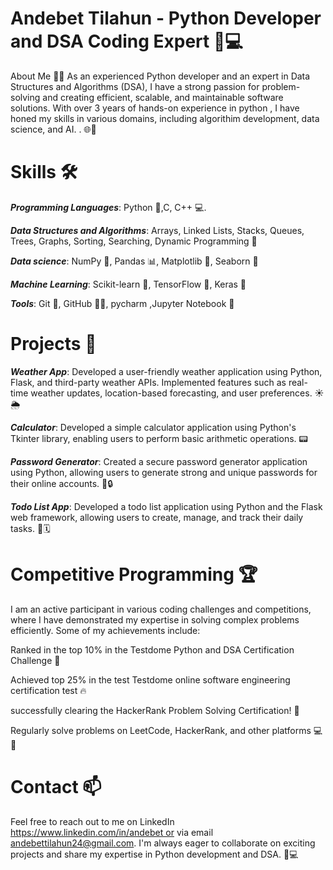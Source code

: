 # Andebet Tilahun - Python Developer and DSA Coding Expert 🐍💻


About Me 🙋‍♂️
As an experienced Python developer and an expert in Data Structures and Algorithms (DSA), I have a strong passion for problem-solving and creating efficient, scalable, and maintainable software solutions. With over 3 years of hands-on experience in python , I have honed my skills in various domains, including algorithim development, data science, and AI.
. 🌐🧠

# Skills 🛠️

***Programming Languages***: Python 🐍,C, C++ 💻.

***Data Structures and Algorithms***: Arrays, Linked Lists, Stacks, Queues, Trees, Graphs, Sorting, Searching, Dynamic Programming 🧠

***Data science***: NumPy 🔢, Pandas 📊, Matplotlib 🎨, Seaborn 🌈

***Machine Learning***: Scikit-learn 🤖, TensorFlow 🧠, Keras 🧠

***Tools***: Git 🐙, GitHub 🐱‍💻, pycharm ,Jupyter Notebook 📓

# Projects 🚀

***Weather App***: Developed a user-friendly weather application using Python, Flask, and third-party weather APIs. Implemented features such as real-time weather updates, location-based forecasting, and user preferences. ☀️🌦️

***Calculator***: Developed a simple calculator application using Python's Tkinter library, enabling users to perform basic arithmetic operations. 📟

***Password Generator***: Created a secure password generator application using Python, allowing users to generate strong and unique passwords for their online accounts. 🔑🔒

***Todo List App***: Developed a todo list application using Python and the Flask web framework, allowing users to create, manage, and track their daily tasks. 📝🗓️

# Competitive Programming 🏆

I am an active participant in various coding challenges and competitions, where I have demonstrated my expertise in solving complex problems efficiently. Some of my achievements include:

Ranked in the top 10% in the Testdome Python and DSA Certification Challenge 🥇

Achieved top 25% in the test Testdome online software engineering certification test 🔥

successfully clearing the HackerRank Problem Solving Certification! 🎉

Regularly solve problems on LeetCode, HackerRank, and other platforms 💻🧠

# Contact 📫
Feel free to reach out to me on LinkedIn  https://www.linkedin.com/in/andebet or via email andebettilahun24@gmail.com. I'm always eager to collaborate on exciting projects and share my expertise in Python development and DSA. 🤝💻

